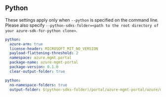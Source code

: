 ## Python

These settings apply only when `--python` is specified on the command line.
Please also specify `--python-sdks-folder=<path to the root directory of your azure-sdk-for-python clone>`.

```yaml $(python)
python:
  azure-arm: true
  license-header: MICROSOFT_MIT_NO_VERSION
  payload-flattening-threshold: 2
  namespace: azure.mgmt.portal
  package-name: azure-mgmt-portal
  package-version: 0.1.0
  clear-output-folder: true
```

```yaml $(python)
python:
  no-namespace-folders: true
  output-folder: $(python-sdks-folder)/portal/azure-mgmt-portal/azure/mgmt/portal
```
